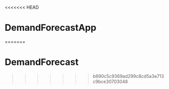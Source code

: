 <<<<<<< HEAD
# DemandForecastApp
=======
# DemandForecast
>>>>>>> b690c5c9369ad299c8cd5a3e713c9bce30703048
